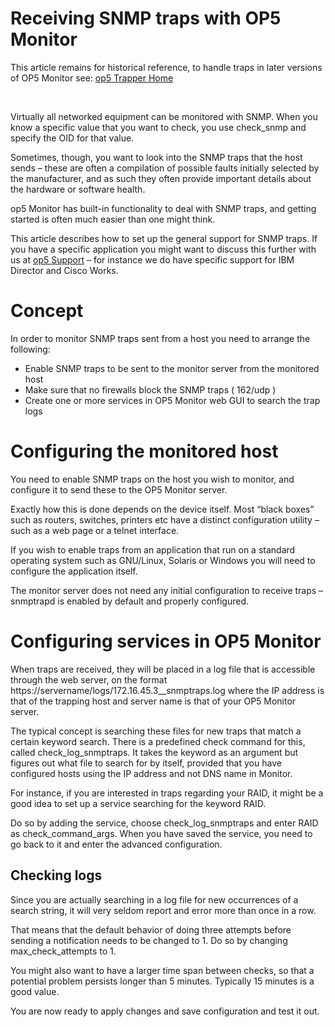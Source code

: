# Receiving SNMP traps with OP5 Monitor

This article remains for historical reference, to handle traps in later versions of OP5 Monitor see: [op5 Trapper Home](https://kb.op5.com/display/DOC/op5+Trapper)

 

Virtually all networked equipment can be monitored with SNMP. When you know a specific value that you want to check, you use check\_snmp and specify the OID for that value.

Sometimes, though, you want to look into the SNMP traps that the host sends – these are often a compilation of possible faults initially selected by the manufacturer, and as such they often provide important details about the hardware or software health.

op5 Monitor has built-in functionality to deal with SNMP traps, and getting started is often much easier than one might think.

This article describes how to set up the general support for SNMP traps. If you have a specific application you might want to discuss this further with us at [op5 Support](http://www.op5.com/support/) – for instance we do have specific support for IBM Director and Cisco Works.

# Concept

In order to monitor SNMP traps sent from a host you need to arrange the following:

-   Enable SNMP traps to be sent to the monitor server from the monitored host
-   Make sure that no firewalls block the SNMP traps ( 162/udp )
-   Create one or more services in OP5 Monitor web GUI to search the trap logs

# Configuring the monitored host

You need to enable SNMP traps on the host you wish to monitor, and configure it to send these to the OP5 Monitor server.

Exactly how this is done depends on the device itself. Most “black boxes” such as routers, switches, printers etc have a distinct configuration utility – such as a web page or a telnet interface.

If you wish to enable traps from an application that run on a standard operating system such as GNU/Linux, Solaris or Windows you will need to configure the application itself.

The monitor server does not need any initial configuration to receive traps – snmptrapd is enabled by default and properly configured.

# Configuring services in OP5 Monitor

When traps are received, they will be placed in a log file that is accessible through the web server, on the format https://servername/logs/172.16.45.3\_\_snmptraps.log where the IP address is that of the trapping host and server name is that of your OP5 Monitor server.

The typical concept is searching these files for new traps that match a certain keyword search. There is a predefined check command for this, called check\_log\_snmptraps. It takes the keyword as an argument but figures out what file to search for by itself, provided that you have configured hosts using the IP address and not DNS name in Monitor.

For instance, if you are interested in traps regarding your RAID, it might be a good idea to set up a service searching for the keyword RAID.

Do so by adding the service, choose check\_log\_snmptraps and enter RAID as check\_command\_args. When you have saved the service, you need to go back to it and enter the advanced configuration.

## Checking logs

Since you are actually searching in a log file for new occurrences of a search string, it will very seldom report and error more than once in a row.

That means that the default behavior of doing three attempts before sending a notification needs to be changed to 1. Do so by changing max\_check\_attempts to 1.

You might also want to have a larger time span between checks, so that a potential problem persists longer than 5 minutes. Typically 15 minutes is a good value.

You are now ready to apply changes and save configuration and test it out.

 

